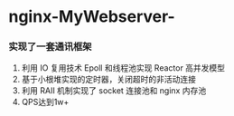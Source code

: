 # nginx-MyWebserver-
### 实现了一套通讯框架
1. 利用 IO 复用技术 Epoll 和线程池实现 Reactor 高并发模型
2. 基于小根堆实现的定时器，关闭超时的非活动连接
3. 利用 RAII 机制实现了 socket 连接池和 nginx 内存池
4. QPS达到1w+
